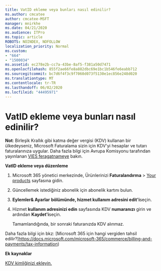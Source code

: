 ```yaml
---
title: VatID ekleme veya bunları nasıl edinilir?
ms.author: cmcatee
author: cmcatee-MSFT
manager: mnirkhe
ms.date: 04/21/2020
ms.audience: ITPro
ms.topic: article
ROBOTS: NOINDEX, NOFOLLOW
localization_priority: Normal
ms.custom:
- "664"
- "1500034"
ms.assetid: ec278e2b-cc7a-43be-8af5-f381a50d7471
ms.openlocfilehash: 855f2ae66fe8a882dbc69e1bc1b546fe6eabb712
ms.sourcegitcommit: bc7d6f4f3c9f7060d073f5130e1ec856e248d020
ms.translationtype: MT
ms.contentlocale: tr-TR
ms.lasthandoff: 06/02/2020
ms.locfileid: "44495971"
---
```

# <a name="how-to-add-or-edit-a-vatid"></a>VatID ekleme veya bunları nasıl edinilir?

**Not**: Birleşik Krallık gibi katma değer vergisi (KDV) kullanan bir ülkedeyseniz, Microsoft Faturalama sizin için KDV'yi hesaplar ve tutarı faturalarınıza uygular. Daha fazla bilgi için Avrupa Komisyonu tarafından yayınlanan [VIES feragatnameye](https://go.microsoft.com/fwlink/p/?LinkID=841741) bakın.

**VatID ekleme veya düzenleme**

1. Microsoft 365 yönetici merkezinde, Ürünlerinizi **Faturalandırma** \> [Your products](https://go.microsoft.com/fwlink/p/?linkid=842054) sayfasına gidin.

2. Güncellemek istediğiniz abonelik için abonelik kartını bulun.

3. **Eylemler& Ayarlar** **bölümünde, hizmet kullanım adresini edit'i**seçin.

4. Hizmet **kullanım adresinizi edin** sayfasında KDV **numaranızı** girin ve ardından **Kaydet'i**seçin.

    Tamamlandığında, bir sonraki faturanızda KDV alınmaz.

Daha fazla bilgi için bkz: [Microsoft 365 için hangi vergiden tahsil edilir?]https://docs.microsoft.com/microsoft-365/commerce/billing-and-payments/tax-information)

**Ek kaynaklar**

[KDV kimliğinizi ekleyin.](https://docs.microsoft.com/microsoft-365/commerce/billing-and-payments/tax-information?view=o365-worldwide#add-your-vat-id-eu-countries-only)